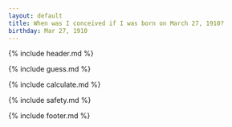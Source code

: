```yaml
---
layout: default
title: When was I conceived if I was born on March 27, 1910?
birthday: Mar 27, 1910
---
```


{% include header.md %}

{% include guess.md %}

{% include calculate.md %}

{% include safety.md %}

{% include footer.md %}



